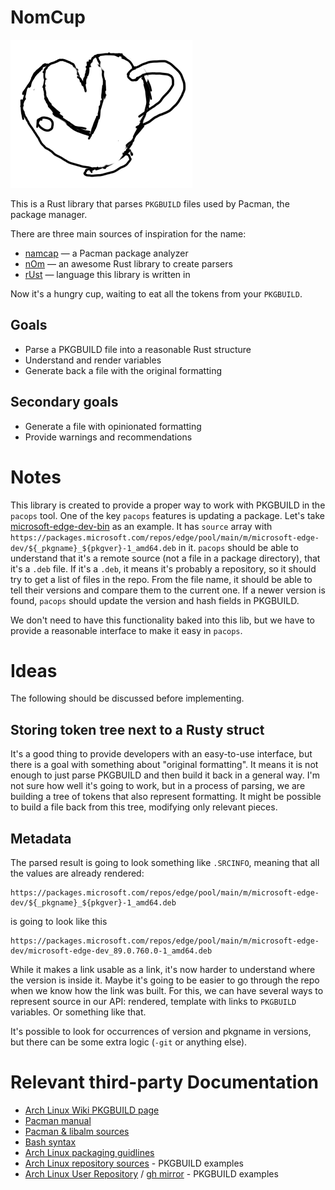 # NomCup

![NomCup the mascot](nomcup.png)

This is a Rust library that parses `PKGBUILD` files used by Pacman, the package manager.

There are three main sources of inspiration for the name:
* [namcap](https://gitlab.archlinux.org/pacman/namcap) — a Pacman package analyzer
* [nOm](https://github.com/rust-bakery/nom) — an awesome Rust library to create parsers
* [rUst](https://www.rust-lang.org) — language this library is written in

Now it's a hungry cup, waiting to eat all the tokens from your `PKGBUILD`.

## Goals

* Parse a PKGBUILD file into a reasonable Rust structure
* Understand and render variables
* Generate back a file with the original formatting

## Secondary goals

* Generate a file with opinionated formatting
* Provide warnings and recommendations

# Notes

This library is created to provide a proper way to work with PKGBUILD in the `pacops` tool.
One of the key `pacops` features is updating a package.
Let's take [microsoft-edge-dev-bin](https://aur.archlinux.org/cgit/aur.git/tree/PKGBUILD?h=microsoft-edge-dev-bin) as an example.
It has `source` array with `https://packages.microsoft.com/repos/edge/pool/main/m/microsoft-edge-dev/${_pkgname}_${pkgver}-1_amd64.deb` in it.
`pacops` should be able to understand that it's a remote source (not a file in a package directory), that it's a `.deb` file.
If it's a `.deb`, it means it's probably a repository, so it should try to get a list of files in the repo.
From the file name, it should be able to tell their versions and compare them to the current one.
If a newer version is found, `pacops` should update the version and hash fields in PKGBUILD.

We don't need to have this functionality baked into this lib, but we have to provide a reasonable interface to make it easy in `pacops`.

# Ideas
The following should be discussed before implementing.

## Storing token tree next to a Rusty struct

It's a good thing to provide developers with an easy-to-use interface, but there is a goal with something about "original formatting".
It means it is not enough to just parse PKGBUILD and then build it back in a general way.
I'm not sure how well it's going to work, but in a process of parsing, we are building a tree of tokens that also represent formatting.
It might be possible to build a file back from this tree, modifying only relevant pieces.

## Metadata
The parsed result is going to look something like `.SRCINFO`, meaning that all the values are already rendered:
```
https://packages.microsoft.com/repos/edge/pool/main/m/microsoft-edge-dev/${_pkgname}_${pkgver}-1_amd64.deb
```
is going to look like this

```
https://packages.microsoft.com/repos/edge/pool/main/m/microsoft-edge-dev/microsoft-edge-dev_89.0.760.0-1_amd64.deb
```

While it makes a link usable as a link, it's now harder to understand where the version is inside it.
Maybe it's going to be easier to go through the repo when we know how the link was built.
For this, we can have several ways to represent source in our API: rendered, template with links to `PKGBUILD` variables.
Or something like that.

It's possible to look for occurrences of version and pkgname in versions, but there can be some extra logic (`-git` or anything else).

# Relevant third-party Documentation

* [Arch Linux Wiki PKGBUILD page](https://wiki.archlinux.org/title/PKGBUILD)
* [Pacman manual](https://wiki.archlinux.org/title/PKGBUILD)
* [Pacman & libalm sources](https://gitlab.archlinux.org/pacman/pacman)
* [Bash syntax](https://www.gnu.org/software/bash/manual/bash.html#Shell-Syntax)
* [Arch Linux packaging guidlines](https://wiki.archlinux.org/title/Arch_package_guidelines)
* [Arch Linux repository sources](https://github.com/archlinux/svntogit-packages) - PKGBUILD examples
* [Arch Linux User Repository](https://aur.archlinux.org/) / [gh mirror](https://github.com/archlinux/aur) - PKGBUILD examples
